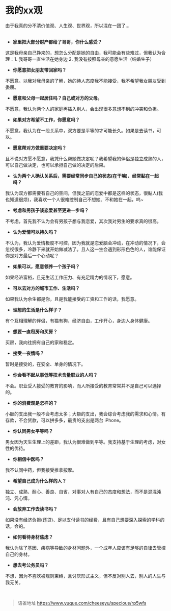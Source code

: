 # 我的xx观
由于我真的分不清价值观、人生观、世界观，所以混在一团了...  
​

- **家里把大部分财产都给了哥哥，你什么感受？**

这是我母亲自己挣来的，想怎么分配是她的自由，我可能会有些难过，但我认为合理：1. 我哥哥一直生活在她身边 2. 我没有按照母亲的意愿生活（结婚生子）

- **你愿意把女朋友带回家吗？**

不愿意。以我对我母亲的了解，她的待人态度我不能接受，我不希望我女朋友受到委屈。

- **愿意和父母一起居住吗？自己或对方的父母。**

不愿意，我认为两个人的家庭再插入别人，会出现很多意想不到的冲突和负担。

- **如果对方希望不工作，你愿意吗？**

不愿意，我认为在一段关系中，双方要是平等的才可能长久。如果是去读书，可以。

- **愿意帮对方做重要决定吗？**

且不说对方愿不愿意，我凭什么帮她做决定呢？我希望我的伴侣是独立成熟的人，可以自己做决定，也可以承担自己做的决定的后果。

- **认为两个人确认关系后，需要经常同步自己的状态(在干嘛)、经常黏在一起吗？**

我认为双方都需要有自己的空间，但我之前的恋爱中都是这样的状态，很黏人(我也知道很烦)，我喜欢一个人很难控制自己不想她、不和她在一起，呜~

- **考虑和男孩子谈恋爱甚至更进一步吗？**

不考虑，首先我不认为会有男孩子想与我恋爱，其次我对男生的要求真的很高。

- **认为爱情可以持久吗？**

不认为，我认为爱情极度不可控，因为我就是恋爱脑会冲动，在冲动的情况下，会忽视很多，冷静下来就开始做减法了。且人这一生会遇到形形色色的人，谁能保证你是对方最后一个心动呢？

- **如果可以，愿意领养一个孩子吗？**

如果经济富裕，且无生活工作压力、有充足精力的情况下，愿意。

- **可以去对方的城市工作、生活吗？**

如果我认为余生都是你，且是我能接受的工资和工作的话，我愿意。

- **理想的生活是什么样子？**

有个互相理解的伴侣，有猫有狗，经济自由，工作开心，身边人身体健康。

- **想要一直租房和买房？**

买房，我向往拥有自己的家和稳定。

- **接受一夜情吗？**

暂时是接受的，在安全、单身的情况下。

- **你会看不起从事低等技术含量职业的人吗？**

不会。职业受人接受的教育的影响，而人所接受的教育常常并不是自己可以选择的。

- **你的消费观是怎样的？**

小额的支出我一般不会考虑太多；大额的支出，我会综合考虑我的需求和心情。有存款，不会贷款，可以拼多多，最贵的支出是两台 iPhone。

- **你认同男女平等吗？**

男女因为天生生理上的差距，我认为很难做到平等。我支持基于生理的考虑，对女性的优待。

- **你相信中医吗？**

我不认同中药，但我接受推拿按摩。

- **希望自己成为什么样的人？**

独立、成熟、耐心、善良、自省，对事对人有自己的态度和想法，而不是混混沌沌、凭心情。

- **会放弃工作去读书吗？**

如果没有经济负担(还贷)、足以支付读书的经费，且有自己想要深入探索的学科的话，会的。

- **如何看待身材焦虑？**

我认为除了基因、疾病等导致的身材问题外，一个成年人应该有足够的自律去管控自己的身材。

- **想去考公务员吗？**

不想，因为不喜欢被规则束缚，且讨厌形式主义，但不反对别人去，别人的人生与我无关。

<br>
  
> 语雀地址 https://www.yuque.com/cheeseyu/specious/rp5wfs